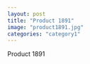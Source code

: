 ```yaml
---
layout: post
title: "Product 1891"
image: "product1891.jpg"
categories: "category1"
---
```

Product 1891
